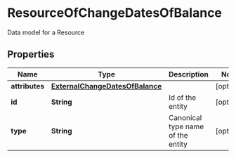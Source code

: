 

# ResourceOfChangeDatesOfBalance

Data model for a Resource

## Properties

| Name | Type | Description | Notes |
|------------ | ------------- | ------------- | -------------|
|**attributes** | [**ExternalChangeDatesOfBalance**](ExternalChangeDatesOfBalance.md) |  |  [optional] |
|**id** | **String** | Id of the entity |  [optional] |
|**type** | **String** | Canonical type name of the entity |  [optional] |



